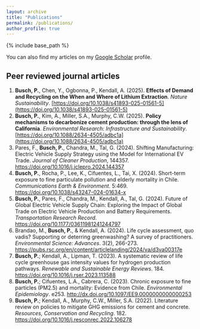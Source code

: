 ```yaml
---
layout: archive
title: "Publications"
permalink: /publications/
author_profile: true
---
```


{% include base_path %}

You can also find my articles on my [Google Scholar](https://scholar.google.cl/citations?user=1klIiDgAAAAJ&hl=es&oi=ao) profile.

## Peer reviewed journal articles 

1. **Busch, P.**, Chen, Y., Ogbonna, P., Kendall, A. (2025). **Effects of Demand and Recycling on the When and Where of Lithium Extraction**. *Nature Sustainability*. [https://doi.org/10.1038/s41893-025-01561-5](https://doi.org/10.1038/s41893-025-01561-5)
2. **Busch, P.**, Kim, A., Miller, S.A., Murphy, C.W. (2025). **Policy mechanisms to decarbonize cement production: through the lens of California**. *Environmental Research: Infrastructure and Sustainability*. [https://doi.org/10.1088/2634-4505/adbc1a](https://doi.org/10.1088/2634-4505/adbc1a)
3. Pares, F., **Busch, P.**, Chandra, M., Tal, G. (2024). Shifting Manufacturing: Electric Vehicle Supply Strategy using the Model for International EV Trade. *Journal of Cleaner Production*, 144357. https://doi.org/10.1016/j.jclepro.2024.144357
4. **Busch, P.**, Rocha, P., Lee, K., Cifuentes, L., Tai, X. (2024). Short-term exposure to fine particulate pollution and elderly mortality in Chile. *Communications Earth & Environment*. 5:469. https://doi.org/10.1038/s43247-024-01634-x
5. **Busch, P.**, Pares, F., Chandra, M., Kendall, A., Tal, G. (2024). Future of Global Electric Vehicle Supply Chain: Exploring the Impact of Global Trade on Electric Vehicle Production and Battery Requirements. *Transportation Research Record*. https://doi.org/10.1177/03611981241244797
6. Brandao, M., **Busch, P.**, & Kendall, A. (2024). Life cycle assessment, quo vadis? Supporting or deterring greenwashing? A survey of practitioners. *Environmental Science: Advances*. 3(2), 266-273. https://pubs.rsc.org/en/content/articlelanding/2024/va/d3va00317e
7. **Busch, P.**; Kendall, A., Lipman, T. (2023). A systematic review of life cycle greenhouse gas intensity values for hydrogen production pathways. *Renewable and Sustainable Energy Reviews*. 184. https://doi.org/10.1016/j.rser.2023.113588
8. **Busch, P.**; Cifuentes, L.A., Cabrera, C. (2023). Chronic exposure to fine particles (PM2.5) and mortality: Evidence from Chile. *Environmental Epidemiology*. e253. http://dx.doi.org/10.1097/EE9.0000000000000253
9. **Busch, P.**; Kendall, A., Murphy, C.W., Miller, S.A. (2022). Literature review on policies to mitigate GHG emissions for cement and concrete. *Resources, Conservation and Recycling*. 182. https://doi.org/10.1016/j.resconrec.2022.106278
